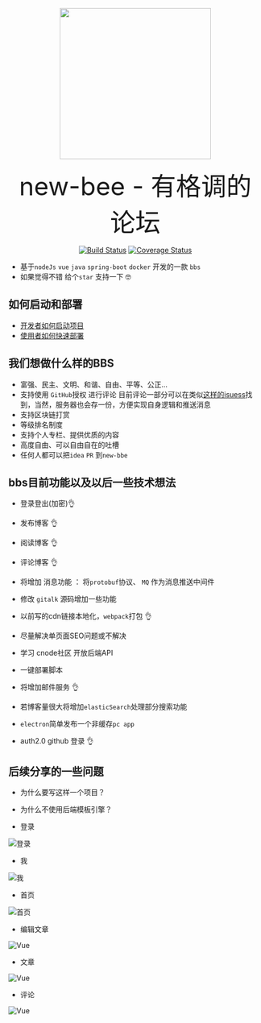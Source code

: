 
 
<p align="center"><a href="https://github.com/java-webbee/webBee" target="_blank"><img width="300"src="http://op0c7euw0.bkt.clouddn.com/new-bee-logo-small.GIF"></a></p>
 
<p align="center"><span style="font-size:50px">new-bee - 有格调的论坛</span></p>
 
 
 <p align="center">
  <a href="https://github.com/pkwenda/new-bee/blob/master/LICENSE"><img src="https://img.shields.io/badge/license-MIT-4EB1BA.svg?style=flat-square" alt="Build Status"></a>
  <a href="https://travis-ci.org/pkwenda/new-bee"><img src="https://travis-ci.org/pkwenda/new-bee.svg?branch=master" alt="Coverage Status"></a>
   
</p>

- 基于`nodeJs` `vue` `java` `spring-boot` `docker` 开发的一款 `bbs`
- 如果觉得不错 给个`star` 支持一下 🤓

## 如何启动和部署
- [开发者如何启动项目](https://github.com/pkwenda/new-bee/wiki/%E5%BC%80%E5%8F%91%E8%80%85%E5%A6%82%E4%BD%95%E5%90%AF%E5%8A%A8%E9%A1%B9%E7%9B%AE%EF%BC%9F)
- [使用者如何快速部署](https://github.com/pkwenda/new-bee/wiki/%E4%BD%BF%E7%94%A8%E8%80%85%E5%A6%82%E4%BD%95%E5%BF%AB%E9%80%9F%E9%83%A8%E7%BD%B2)

 
 
## 我们想做什么样的BBS
- 富强、民主、文明、和谐、自由、平等、公正...
- 支持使用 `GitHub`授权 进行评论 目前评论一部分可以在类似[这样的isuess](https://github.com/pkwenda/pkwenda.github.io/issues/13)找到，当然，服务器也会存一份，方便实现自身逻辑和推送消息
- 支持区块链打赏
- 等级排名制度
- 支持个人专栏、提供优质的内容
- 高度自由、可以自由自在的吐槽
- 任何人都可以把`idea` `PR` 到`new-bbe`

## bbs目前功能以及以后一些技术想法
  - 登录登出(加密)👌
  - 发布博客      👌
  - 阅读博客      👌
  - 评论博客      👌

  - 将增加 消息功能 ： 将`protobuf`协议、 `MQ` 作为消息推送中间件
  - 修改 `gitalk` 源码增加一些功能
  - 以前写的cdn链接本地化，`webpack`打包 👌
  - 尽量解决单页面SEO问题或不解决
  - 学习 cnode社区 开放后端API
  - 一键部署脚本
  - 将增加邮件服务 👌
  - 若博客量很大将增加`elasticSearch`处理部分搜索功能
  - `electron`简单发布一个非缓存`pc app` 
  -  auth2.0   github   登录 👌   
 

 ## 后续分享的一些问题
   - 为什么要写这样一个项目？
   - 为什么不使用后端模板引擎？



 - 登录

![登录](http://op0c7euw0.bkt.clouddn.com/newbee_login.png)

 - 我

![我](http://op0c7euw0.bkt.clouddn.com/newbee_me.png)

 - 首页

![首页](http://op0c7euw0.bkt.clouddn.com/newbee_index.png)

 - 编辑文章

![Vue](http://op0c7euw0.bkt.clouddn.com/newbee_editBlog.png)

 - 文章

![Vue](http://op0c7euw0.bkt.clouddn.com/newbee_blog.png)

 - 评论

![Vue](http://op0c7euw0.bkt.clouddn.com/newbee_comment.gif)


